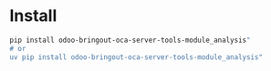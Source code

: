# Install

```bash
pip install odoo-bringout-oca-server-tools-module_analysis"
# or
uv pip install odoo-bringout-oca-server-tools-module_analysis"
```
